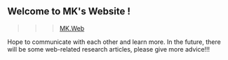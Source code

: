 ## Welcome to  MK's Website !

>>> [MK.Web](https://fuzhaoching.github.io/mkwebsite/) 

Hope to communicate with each other and learn more.
In the future, there will be some web-related research articles, please give more advice!!!
